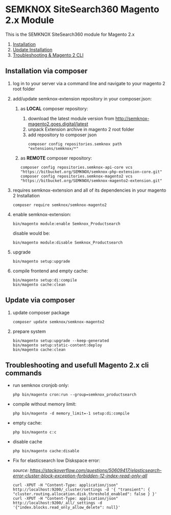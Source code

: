 # SEMKNOX SiteSearch360 Magento 2.x Module

This is the SEMKNOX SiteSearch360 module for Magento 2.x

1. [Installation](#installation-via-composer)
2. [Update Installation](#update-via-composer)
3. [Troubleshooting & Magento 2 CLI](#troubleshooting-and-usefull-magento-2-cli-commands)


## Installation via composer

1.  log in to your server via a command line and navigate to your magento 2 root folder

2. add/update semknox-extension repository in your composer.json:
    1.  as **LOCAL** composer repository:
        1.   download the latest module version from http://semknox-magento2.goes.digital/latest
        2.  unpack Extension archive in magento 2 root folder
        3.  add repository to composer json
            ~~~shell
            composer config repositories.semknox path "extensions/semknox/*"
            ~~~

    2.  as **REMOTE** composer repository:
        ~~~shell
        composer config repositories.semknox-api-core vcs "https://bitbucket.org/SEMKNOX/semknox-php-extension-core.git"
        composer config repositories.semknox-magento2 vcs "https://bitbucket.org/SEMKNOX/semknox-magento2-extension.git"
        ~~~
        
3.  requires semknox-extension and all of its dependencies in your magento 2 Installation
    ~~~shell
    composer require semknox/semknox-magento2
    ~~~

4.  enable semknox-extension:
    ~~~shell
    bin/magento module:enable Semknox_Productsearch
    ~~~

    disable would be:
    ~~~shell
    bin/magento module:disable Semknox_Productsearch
    ~~~

5.  upgrade
    ~~~shell
    bin/magento setup:upgrade
    ~~~

6.  compile frontend and empty cache:
    ~~~shell
    bin/magento setup:di:compile
    bin/magento cache:clean
    ~~~



## Update via composer

1.  update composer package
    ~~~shell
    composer update semknox/semknox-magento2
    ~~~

2.  prepare system
    ~~~shell
    bin/magento setup:upgrade --keep-generated
    bin/magento setup:static-content:deploy
    bin/magento cache:clean
    ~~~


## Troubleshooting and usefull Magento 2.x cli commands

*  run semknox cronjob only:
    ~~~shell
    php bin/magento cron:run --group=semknox_productsearch
    ~~~

*  compile without memory limit:
    ~~~shell
    php bin/magento -d memory_limit=-1 setup:di:compile
    ~~~

*  empty cache:
    ~~~shell
    php bin/magento c:c
    ~~~

*  disable cache
    ~~~shell
    php bin/magento cache:disable
    ~~~

*  Fix for elasticsearch low Diskspace error:

    *source: https://stackoverflow.com/questions/50609417/elasticsearch-error-cluster-block-exception-forbidden-12-index-read-only-all*
    ~~~shell
    curl -XPUT -H "Content-Type: application/json" http://localhost:9200/_cluster/settings -d '{ "transient": { "cluster.routing.allocation.disk.threshold_enabled": false } }'
    curl -XPUT -H "Content-Type: application/json" http://localhost:9200/_all/_settings -d '{"index.blocks.read_only_allow_delete": null}'
    ~~~
